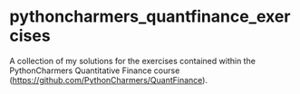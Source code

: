 # pythoncharmers_quantfinance_exercises

A collection of my solutions for the exercises contained within the PythonCharmers Quantitative Finance course (https://github.com/PythonCharmers/QuantFinance).

